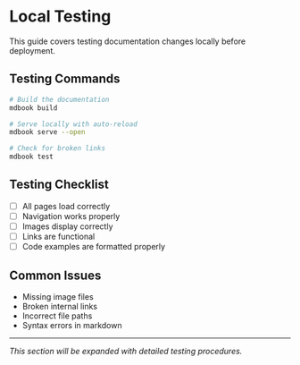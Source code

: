 # Local Testing

This guide covers testing documentation changes locally before deployment.

## Testing Commands

```bash
# Build the documentation
mdbook build

# Serve locally with auto-reload
mdbook serve --open

# Check for broken links
mdbook test
```

## Testing Checklist

- [ ] All pages load correctly
- [ ] Navigation works properly
- [ ] Images display correctly
- [ ] Links are functional
- [ ] Code examples are formatted properly

## Common Issues

- Missing image files
- Broken internal links
- Incorrect file paths
- Syntax errors in markdown

---

*This section will be expanded with detailed testing procedures.*
